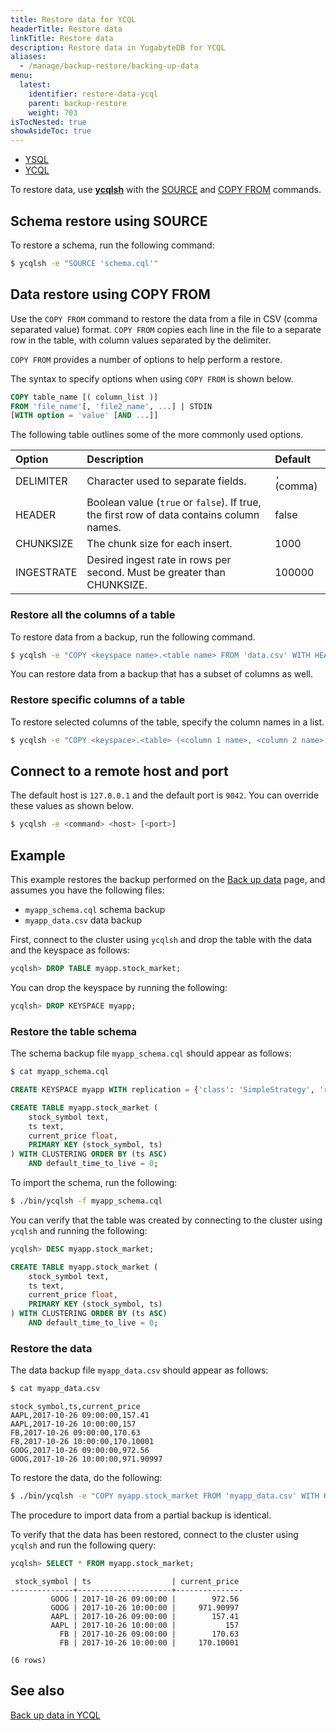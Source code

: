 ```yaml
---
title: Restore data for YCQL
headerTitle: Restore data
linkTitle: Restore data
description: Restore data in YugabyteDB for YCQL
aliases:
  - /manage/backup-restore/backing-up-data
menu:
  latest:
    identifier: restore-data-ycql
    parent: backup-restore
    weight: 703
isTocNested: true
showAsideToc: true
---
```


<ul class="nav nav-tabs-alt nav-tabs-yb">
  <li >
    <a href="/latest/manage/backup-restore/restore-data" class="nav-link">
      <i class="icon-postgres" aria-hidden="true"></i>
      YSQL
    </a>
  </li>
  <li >
    <a href="/latest/manage/backup-restore/restore-data-ycql" class="nav-link active">
      <i class="icon-cassandra" aria-hidden="true"></i>
      YCQL
    </a>
  </li>
</ul>

To restore data, use [**ycqlsh**](../../../admin/ycqlsh/) with the [SOURCE](../../../admin/ycqlsh/#source) and [COPY FROM](../../../admin/ycqlsh/#copy-from) commands.

## Schema restore using SOURCE

To restore a schema, run the following command:

```sh
$ ycqlsh -e "SOURCE 'schema.cql'"
```

## Data restore using COPY FROM

Use the `COPY FROM` command to restore the data from a file in CSV (comma separated value) format. `COPY FROM` copies each line in the file to a separate row in the table, with column values separated by the delimiter.

`COPY FROM` provides a number of options to help perform a restore.

The syntax to specify options when using `COPY FROM` is shown below.

```sql
COPY table_name [( column_list )]
FROM 'file_name'[, 'file2_name', ...] | STDIN
[WITH option = 'value' [AND ...]]
```

The following table outlines some of the more commonly used options.

| Option  | Description | Default |
| :--------------- | :---------------- | :---------------- |
| DELIMITER | Character used to separate fields. | `,` (comma) |
| HEADER    | Boolean value (`true` or `false`). If true, the first row of data contains column names. | false |
| CHUNKSIZE | The chunk size for each insert. | 1000 |
| INGESTRATE | Desired ingest rate in rows per second. Must be greater than CHUNKSIZE. | 100000 |

### Restore all the columns of a table

To restore data from a backup, run the following command.

```sh
$ ycqlsh -e "COPY <keyspace name>.<table name> FROM 'data.csv' WITH HEADER = TRUE ;"
```

You can restore data from a backup that has a subset of columns as well.

### Restore specific columns of a table

To restore selected columns of the table, specify the column names in a list.

```sh
$ ycqlsh -e "COPY <keyspace>.<table> (<column 1 name>, <column 2 name>, ...) FROM 'data.csv' WITH HEADER = TRUE;"
```

## Connect to a remote host and port

The default host is `127.0.0.1` and the default port is `9042`. You can override these values as shown below.

```sh
$ ycqlsh -e <command> <host> [<port>]
```

## Example

This example restores the backup performed on the [Back up data](../back-up-data-ycql/#example) page, and assumes you have the following files:

- `myapp_schema.cql` schema backup
- `myapp_data.csv` data backup

First, connect to the cluster using `ycqlsh` and drop the table with the data and the keyspace as follows:

```sql
ycqlsh> DROP TABLE myapp.stock_market;
```

You can drop the keyspace by running the following:

```sql
ycqlsh> DROP KEYSPACE myapp;
```

### Restore the table schema

The schema backup file `myapp_schema.cql` should appear as follows:

```sh
$ cat myapp_schema.cql
```

```sql
CREATE KEYSPACE myapp WITH replication = {'class': 'SimpleStrategy', 'replication_factor': '3'}  AND durable_writes = true;

CREATE TABLE myapp.stock_market (
    stock_symbol text,
    ts text,
    current_price float,
    PRIMARY KEY (stock_symbol, ts)
) WITH CLUSTERING ORDER BY (ts ASC)
    AND default_time_to_live = 0;
```

To import the schema, run the following:

```sh
$ ./bin/ycqlsh -f myapp_schema.cql
```

You can verify that the table was created by connecting to the cluster using `ycqlsh` and running the following:

```sql
ycqlsh> DESC myapp.stock_market;
```

```sql
CREATE TABLE myapp.stock_market (
    stock_symbol text,
    ts text,
    current_price float,
    PRIMARY KEY (stock_symbol, ts)
) WITH CLUSTERING ORDER BY (ts ASC)
    AND default_time_to_live = 0;
```

### Restore the data

The data backup file `myapp_data.csv` should appear as follows:

```sh
$ cat myapp_data.csv
```

```output
stock_symbol,ts,current_price
AAPL,2017-10-26 09:00:00,157.41
AAPL,2017-10-26 10:00:00,157
FB,2017-10-26 09:00:00,170.63
FB,2017-10-26 10:00:00,170.10001
GOOG,2017-10-26 09:00:00,972.56
GOOG,2017-10-26 10:00:00,971.90997
```

To restore the data, do the following:

```sh
$ ./bin/ycqlsh -e "COPY myapp.stock_market FROM 'myapp_data.csv' WITH HEADER = TRUE ;"
```

The procedure to import data from a partial backup is identical.

To verify that the data has been restored, connect to the cluster using `ycqlsh` and run the following query:

```sql
ycqlsh> SELECT * FROM myapp.stock_market;
```

```output
 stock_symbol | ts                  | current_price
--------------+---------------------+---------------
         GOOG | 2017-10-26 09:00:00 |        972.56
         GOOG | 2017-10-26 10:00:00 |     971.90997
         AAPL | 2017-10-26 09:00:00 |        157.41
         AAPL | 2017-10-26 10:00:00 |           157
           FB | 2017-10-26 09:00:00 |        170.63
           FB | 2017-10-26 10:00:00 |     170.10001

(6 rows)
```

## See also

[Back up data in YCQL](../back-up-data-ycql/)
